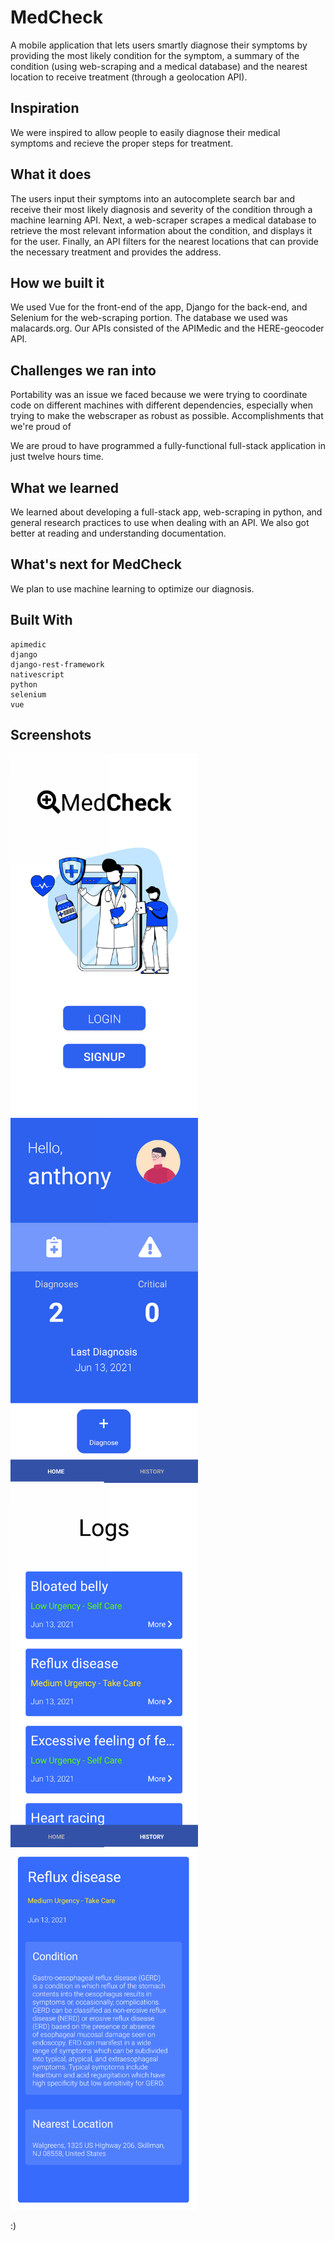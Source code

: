 # MedCheck

A mobile application that lets users smartly diagnose their symptoms by providing the most likely condition for the symptom, a summary of the condition (using web-scraping and a medical database) and the nearest location to receive treatment (through a geolocation API).

## Inspiration

We were inspired to allow people to easily diagnose their medical symptoms and recieve the proper steps for treatment.

## What it does

The users input their symptoms into an autocomplete search bar and receive their most likely diagnosis and severity of the condition through a machine learning API. Next, a web-scraper scrapes a medical database to retrieve the most relevant information about the condition, and displays it for the user. Finally, an API filters for the nearest locations that can provide the necessary treatment and provides the address.

## How we built it

We used Vue for the front-end of the app, Django for the back-end, and Selenium for the web-scraping portion. The database we used was malacards.org. Our APIs consisted of the APIMedic and the HERE-geocoder API.

## Challenges we ran into

Portability was an issue we faced because we were trying to coordinate code on different machines with different dependencies, especially when trying to make the webscraper as robust as possible.
Accomplishments that we're proud of

We are proud to have programmed a fully-functional full-stack application in just twelve hours time.

## What we learned

We learned about developing a full-stack app, web-scraping in python, and general research practices to use when dealing with an API. We also got better at reading and understanding documentation.

## What's next for MedCheck

We plan to use machine learning to optimize our diagnosis.

## Built With

    apimedic
    django
    django-rest-framework
    nativescript
    python
    selenium
    vue

## Screenshots

<img src="https://github.com/antz22/MedCheck/blob/master/images/medcheck.png" width="300">
<img src="https://github.com/antz22/MedCheck/blob/master/images/home.png" width="300">
<img src="https://github.com/antz22/MedCheck/blob/master/images/logs.png" width="300">
<img src="https://github.com/antz22/MedCheck/blob/master/images/diagnosis.png" width="300">

:)